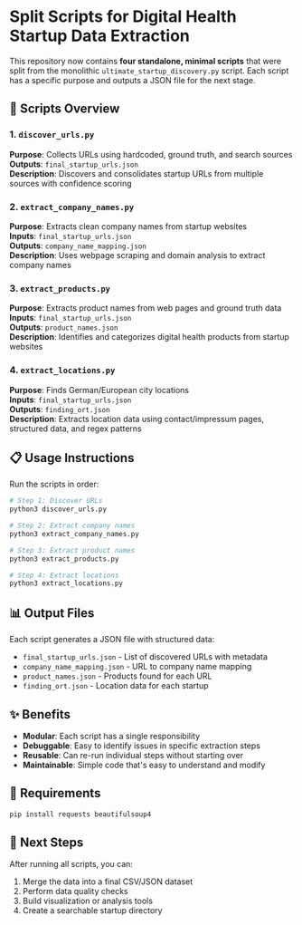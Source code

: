 # Split Scripts for Digital Health Startup Data Extraction

This repository now contains **four standalone, minimal scripts** that were split from the monolithic `ultimate_startup_discovery.py` script. Each script has a specific purpose and outputs a JSON file for the next stage.

## 🚀 Scripts Overview

### 1. `discover_urls.py`
**Purpose**: Collects URLs using hardcoded, ground truth, and search sources  
**Outputs**: `final_startup_urls.json`  
**Description**: Discovers and consolidates startup URLs from multiple sources with confidence scoring

### 2. `extract_company_names.py`
**Purpose**: Extracts clean company names from startup websites  
**Inputs**: `final_startup_urls.json`  
**Outputs**: `company_name_mapping.json`  
**Description**: Uses webpage scraping and domain analysis to extract company names

### 3. `extract_products.py`
**Purpose**: Extracts product names from web pages and ground truth data  
**Inputs**: `final_startup_urls.json`  
**Outputs**: `product_names.json`  
**Description**: Identifies and categorizes digital health products from startup websites

### 4. `extract_locations.py`
**Purpose**: Finds German/European city locations  
**Inputs**: `final_startup_urls.json`  
**Outputs**: `finding_ort.json`  
**Description**: Extracts location data using contact/impressum pages, structured data, and regex patterns

## 📋 Usage Instructions

Run the scripts in order:

```bash
# Step 1: Discover URLs
python3 discover_urls.py

# Step 2: Extract company names
python3 extract_company_names.py

# Step 3: Extract product names
python3 extract_products.py

# Step 4: Extract locations
python3 extract_locations.py
```

## 📊 Output Files

Each script generates a JSON file with structured data:

- `final_startup_urls.json` - List of discovered URLs with metadata
- `company_name_mapping.json` - URL to company name mapping
- `product_names.json` - Products found for each URL
- `finding_ort.json` - Location data for each startup

## ✨ Benefits

- **Modular**: Each script has a single responsibility
- **Debuggable**: Easy to identify issues in specific extraction steps
- **Reusable**: Can re-run individual steps without starting over
- **Maintainable**: Simple code that's easy to understand and modify

## 🔧 Requirements

```bash
pip install requests beautifulsoup4
```

## 🎯 Next Steps

After running all scripts, you can:
1. Merge the data into a final CSV/JSON dataset
2. Perform data quality checks
3. Build visualization or analysis tools
4. Create a searchable startup directory